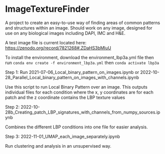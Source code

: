 # ImageTextureFinder
A project to create an easy-to-use way of finding areas of common patterns and structures within an image. Should work on any image, designed for use on any biological images including DAPI, IMC and H&E.

A test image file is current located here:
https://zenodo.org/record/7821268#.ZDaHS3bMIuU

To install the environment, download the environment_lbp3a.yml file
then run 
`conda env create -f environment_lbp3a.yml`
then
`conda activate lbp3a`

Step 1: Run 2021-07-06_Local_binary_pattern_on_images.ipynb or 2022-10-28_Parallel_Local_binary_pattern_on_images_with_channels.ipynb

Use this script to run Local Binary Pattern over an image.
This outputs individual files for each condition where the x, y coordinates are for each patch and the z coordinate contains the LBP texture values


Step 2: 2022-10-28b_Creating_patch_LBP_signatures_with_channels_from_numpy_sources.ipynb

Combines the different LBP conditions into one file for easier analysis.

Step 3: 2022-11-01_UMAP_each_image_separately.ipynb

Run clustering and analysis in an unsupervised way.

